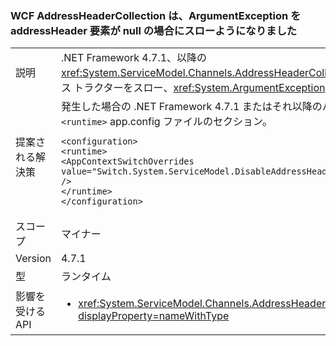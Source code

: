 ### <a name="wcf-addressheadercollection-now-throws-an-argumentexception-if-an-addressheader-element-is-null"></a>WCF AddressHeaderCollection は、ArgumentException を addressHeader 要素が null の場合にスローようになりました

|   |   |
|---|---|
|説明|.NET Framework 4.7.1、以降の<xref:System.ServiceModel.Channels.AddressHeaderCollection.%23ctor(System.Collections.Generic.IEnumerable{System.ServiceModel.Channels.AddressHeader})>コンス トラクターをスロー、<xref:System.ArgumentException>場合は、要素の 1 つ<code>null</code>です。 .NET Framework 4.7 と以前のバージョンでは、例外はスローされません。|
|提案される解決策|発生した場合の .NET Framework 4.7.1 またはそれ以降のバージョンでこの変更との互換性の問題、することができますオプトアウトというに次の行を追加することによって、 <code>&lt;runtime&gt;</code> app.config ファイルのセクション。<pre><code class="language-xml">&lt;configuration&gt;&#13;&#10;&lt;runtime&gt;&#13;&#10;&lt;AppContextSwitchOverrides value=&quot;Switch.System.ServiceModel.DisableAddressHeaderCollectionValidation=true&quot; /&gt;&#13;&#10;&lt;/runtime&gt;&#13;&#10;&lt;/configuration&gt;&#13;&#10;</code></pre>|
|スコープ|マイナー|
|Version|4.7.1|
|型|ランタイム|
|影響を受ける API|<ul><li><xref:System.ServiceModel.Channels.AddressHeaderCollection.%23ctor(System.Collections.Generic.IEnumerable{System.ServiceModel.Channels.AddressHeader})?displayProperty=nameWithType></li></ul>|

